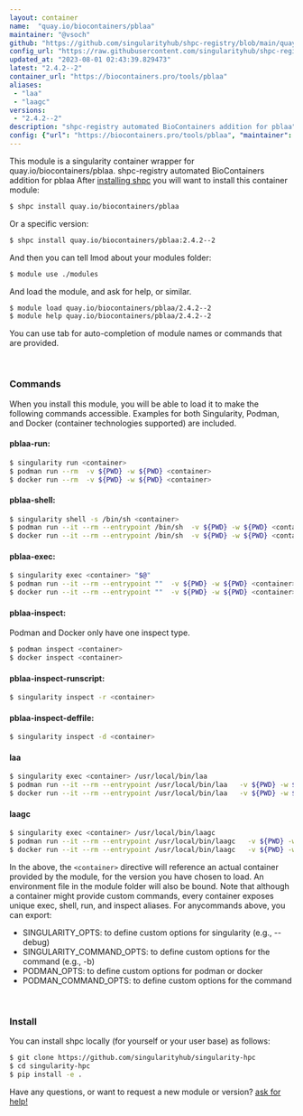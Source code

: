 ```yaml
---
layout: container
name:  "quay.io/biocontainers/pblaa"
maintainer: "@vsoch"
github: "https://github.com/singularityhub/shpc-registry/blob/main/quay.io/biocontainers/pblaa/container.yaml"
config_url: "https://raw.githubusercontent.com/singularityhub/shpc-registry/main/quay.io/biocontainers/pblaa/container.yaml"
updated_at: "2023-08-01 02:43:39.829473"
latest: "2.4.2--2"
container_url: "https://biocontainers.pro/tools/pblaa"
aliases:
 - "laa"
 - "laagc"
versions:
 - "2.4.2--2"
description: "shpc-registry automated BioContainers addition for pblaa"
config: {"url": "https://biocontainers.pro/tools/pblaa", "maintainer": "@vsoch", "description": "shpc-registry automated BioContainers addition for pblaa", "latest": {"2.4.2--2": "sha256:91ad9abe4418e268d6dee7ac2c70eebc7d927d1c4537ba37fd464d1fe9242893"}, "tags": {"2.4.2--2": "sha256:91ad9abe4418e268d6dee7ac2c70eebc7d927d1c4537ba37fd464d1fe9242893"}, "docker": "quay.io/biocontainers/pblaa", "aliases": {"laa": "/usr/local/bin/laa", "laagc": "/usr/local/bin/laagc"}}
---
```


This module is a singularity container wrapper for quay.io/biocontainers/pblaa.
shpc-registry automated BioContainers addition for pblaa
After [installing shpc](#install) you will want to install this container module:


```bash
$ shpc install quay.io/biocontainers/pblaa
```

Or a specific version:

```bash
$ shpc install quay.io/biocontainers/pblaa:2.4.2--2
```

And then you can tell lmod about your modules folder:

```bash
$ module use ./modules
```

And load the module, and ask for help, or similar.

```bash
$ module load quay.io/biocontainers/pblaa/2.4.2--2
$ module help quay.io/biocontainers/pblaa/2.4.2--2
```

You can use tab for auto-completion of module names or commands that are provided.

<br>

### Commands

When you install this module, you will be able to load it to make the following commands accessible.
Examples for both Singularity, Podman, and Docker (container technologies supported) are included.

#### pblaa-run:

```bash
$ singularity run <container>
$ podman run --rm  -v ${PWD} -w ${PWD} <container>
$ docker run --rm  -v ${PWD} -w ${PWD} <container>
```

#### pblaa-shell:

```bash
$ singularity shell -s /bin/sh <container>
$ podman run --it --rm --entrypoint /bin/sh  -v ${PWD} -w ${PWD} <container>
$ docker run --it --rm --entrypoint /bin/sh  -v ${PWD} -w ${PWD} <container>
```

#### pblaa-exec:

```bash
$ singularity exec <container> "$@"
$ podman run --it --rm --entrypoint ""  -v ${PWD} -w ${PWD} <container> "$@"
$ docker run --it --rm --entrypoint ""  -v ${PWD} -w ${PWD} <container> "$@"
```

#### pblaa-inspect:

Podman and Docker only have one inspect type.

```bash
$ podman inspect <container>
$ docker inspect <container>
```

#### pblaa-inspect-runscript:

```bash
$ singularity inspect -r <container>
```

#### pblaa-inspect-deffile:

```bash
$ singularity inspect -d <container>
```


#### laa

```bash
$ singularity exec <container> /usr/local/bin/laa
$ podman run --it --rm --entrypoint /usr/local/bin/laa   -v ${PWD} -w ${PWD} <container> -c " $@"
$ docker run --it --rm --entrypoint /usr/local/bin/laa   -v ${PWD} -w ${PWD} <container> -c " $@"
```


#### laagc

```bash
$ singularity exec <container> /usr/local/bin/laagc
$ podman run --it --rm --entrypoint /usr/local/bin/laagc   -v ${PWD} -w ${PWD} <container> -c " $@"
$ docker run --it --rm --entrypoint /usr/local/bin/laagc   -v ${PWD} -w ${PWD} <container> -c " $@"
```



In the above, the `<container>` directive will reference an actual container provided
by the module, for the version you have chosen to load. An environment file in the
module folder will also be bound. Note that although a container
might provide custom commands, every container exposes unique exec, shell, run, and
inspect aliases. For anycommands above, you can export:

 - SINGULARITY_OPTS: to define custom options for singularity (e.g., --debug)
 - SINGULARITY_COMMAND_OPTS: to define custom options for the command (e.g., -b)
 - PODMAN_OPTS: to define custom options for podman or docker
 - PODMAN_COMMAND_OPTS: to define custom options for the command

<br>

### Install

You can install shpc locally (for yourself or your user base) as follows:

```bash
$ git clone https://github.com/singularityhub/singularity-hpc
$ cd singularity-hpc
$ pip install -e .
```

Have any questions, or want to request a new module or version? [ask for help!](https://github.com/singularityhub/singularity-hpc/issues)